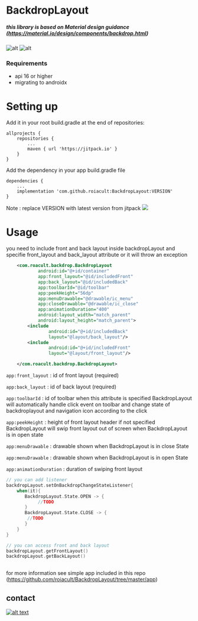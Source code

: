 # BackdropLayout
##### this library is based on Material design guidance (https://material.io/design/components/backdrop.html)

![alt](https://raw.githubusercontent.com/roiacult/BackdropLayout/master/art/mio-design_assets_1PxBRcPZkTzJFN7vGcNrKDoekzzE7FrZY_backdrop-intro.png)
![alt](https://raw.githubusercontent.com/roiacult/BackdropLayout/master/art/backdrop.gif)
### Requirements
- api 16 or higher
- migrating to  androidx

# Setting up

 Add it in your root build.gradle at the end of repositories:
```Gradle
allprojects {
	repositories {
		...
		maven { url 'https://jitpack.io' }
	}
}
```
Add the dependency in your app build.gradle file
```Gradle
dependencies {
	...
    implementation 'com.github.roiacult:BackdropLayout:VERSION'
}
```
Note : replace VERSION with latest version from jitpack
[![](https://jitpack.io/v/roiacult/BackdropLayout.svg)](https://jitpack.io/#roiacult/BackdropLayout)

# Usage
you need to include front and back layout inside backdropLayout
and specifie front_layout and back_layout attribute or it will throw an exception 
```xml
    <com.roacult.backdrop.BackdropLayout
            android:id="@+id/container"
            app:front_layout="@id/includedFront"
            app:back_layout="@id/includedBack"
            app:toolbarId="@id/toolbar"
            app:peekHeight="56dp"
            app:menuDrawable="@drawable/ic_menu"
            app:closeDrawable="@drawable/ic_close"
            app:animationDuration="400"
            android:layout_width="match_parent"
            android:layout_height="match_parent">
        <include
                android:id="@+id/includedBack"
                layout="@layout/back_layout"/>
        <include
                android:id="@+id/includedFront"
                layout="@layout/front_layout"/>

    </com.roacult.backdrop.BackdropLayout>
```
`app:front_layout` : id of front layout  (required)

`app:back_layout` : id of back layout (required)

`app:toolbarId` : id of toolbar when this attribute is specified BackdropLayout 
will automatically handle click event on toolbar and change state of backdroplayout 
and navigation icon according to the click

`app:peekHeight` : height of front layout header 
if not specified BackdropLayout will swip front layout out of screen when BackdropLayout
is in open state

`app:menuDrawable` : drawable shown when BackdropLayout is in close State

`app:menuDrawable` : drawable shown when BackdropLayout is in open State

`app:animationDuration` : duration of swiping front layout 


```Kotlin
// you can add listener
backdropLayout.setOnBackdropChangeStateListener{
    when(it){	
       BackdropLayout.State.OPEN -> {
            //TODO 
       }
       BackdropLayout.State.CLOSE -> { 
	    //TODO 
       }
    } 	 
}

// you can access front and back layout
backdropLayout.getFrontLayout()
backdropLayout.getBackLayout()
	
```


for more information see simple app included in this repo
(https://github.com/roiacult/BackdropLayout/tree/master/app)

## contact

[![alt text][1.1]][1]

[1.1]: http://i.imgur.com/P3YfQoD.png (facebook icon)
[1]: https://www.facebook.com/roiacult27
